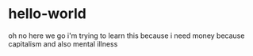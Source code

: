 # hello-world
oh no here we go
i'm trying to learn this because i need money because capitalism and also mental illness
